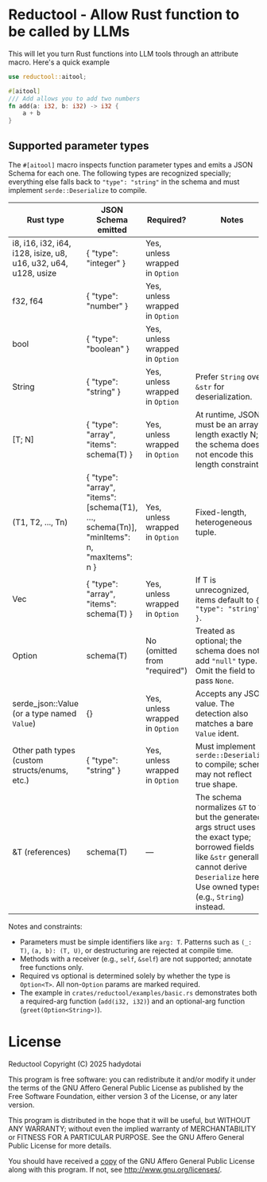 # Reductool - Allow Rust function to be called by LLMs

This will let you turn Rust functions into LLM tools through an attribute macro. Here's a quick example

```rust
use reductool::aitool;

#[aitool]
/// Add allows you to add two numbers
fn add(a: i32, b: i32) -> i32 {
    a + b
}
```



## Supported parameter types

The `#[aitool]` macro inspects function parameter types and emits a JSON Schema for each one. The following types are recognized specially; everything else falls back to `"type": "string"` in the schema and must implement `serde::Deserialize` to compile.

| Rust type                                      | JSON Schema emitted                                                                 | Required?                         | Notes |
|-----------------------------------------------|--------------------------------------------------------------------------------------|-----------------------------------|-------|
| i8, i16, i32, i64, i128, isize, u8, u16, u32, u64, u128, usize | { "type": "integer" }                                                               | Yes, unless wrapped in `Option`   |  |
| f32, f64                                       | { "type": "number" }                                                                 | Yes, unless wrapped in `Option`   |  |
| bool                                           | { "type": "boolean" }                                                                | Yes, unless wrapped in `Option`   |  |
| String                                         | { "type": "string" }                                                                 | Yes, unless wrapped in `Option`   | Prefer `String` over `&str` for deserialization. |
| [T; N]                                         | { "type": "array", "items": schema(T) }                                              | Yes, unless wrapped in `Option`   | At runtime, JSON must be an array of length exactly N; the schema does not encode this length constraint. |
| (T1, T2, ..., Tn)                              | { "type": "array", "items": [schema(T1), …, schema(Tn)], "minItems": n, "maxItems": n } | Yes, unless wrapped in `Option`   | Fixed-length, heterogeneous tuple. |
| Vec<T>                                   | { "type": "array", "items": schema(T) }                                              | Yes, unless wrapped in `Option`   | If T is unrecognized, items default to `{ "type": "string" }`. |
| Option<T>                                | schema(T)                                                                            | No (omitted from "required")      | Treated as optional; the schema does not add `"null"` type. Omit the field to pass `None`. |
| serde_json::Value (or a type named `Value`)    | {}                                                                                   | Yes, unless wrapped in `Option`   | Accepts any JSON value. The detection also matches a bare `Value` ident. |
| Other path types (custom structs/enums, etc.)  | { "type": "string" }                                                                  | Yes, unless wrapped in `Option`   | Must implement `serde::Deserialize` to compile; schema may not reflect true shape. |
| &T (references)                                | schema(T)                                                                            | —                                 | The schema normalizes `&T` to `T`, but the generated args struct uses the exact type; borrowed fields like `&str` generally cannot derive `Deserialize` here. Use owned types (e.g., `String`) instead. |

Notes and constraints:
- Parameters must be simple identifiers like `arg: T`. Patterns such as `(_: T)`, `(a, b): (T, U)`, or destructuring are rejected at compile time.
- Methods with a receiver (e.g., `self`, `&self`) are not supported; annotate free functions only.
- Required vs optional is determined solely by whether the type is `Option<T>`. All non-`Option` params are marked required.
- The example in `crates/reductool/examples/basic.rs` demonstrates both a required-arg function (`add(i32, i32)`) and an optional-arg function (`greet(Option<String>)`).

# License

Reductool
Copyright (C) 2025 hadydotai

This program is free software: you can redistribute it and/or modify
it under the terms of the GNU Affero General Public License as published by
the Free Software Foundation, either version 3 of the License, or any later version.

This program is distributed in the hope that it will be useful,
but WITHOUT ANY WARRANTY; without even the implied warranty of
MERCHANTABILITY or FITNESS FOR A PARTICULAR PURPOSE.  See the
GNU Affero General Public License for more details.

You should have received a [copy](./LICENSE) of the GNU Affero General Public License
along with this program.  If not, see <http://www.gnu.org/licenses/>.
